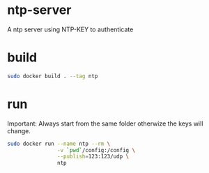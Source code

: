# ntp-server
A ntp server using NTP-KEY to authenticate

# build

```bash
sudo docker build . --tag ntp 
```

# run

Important: Always start from the same folder otherwize the keys will change.
```bash
sudo docker run --name ntp --rm \
                -v `pwd`/config:/config \
                --publish=123:123/udp \
                ntp
```
